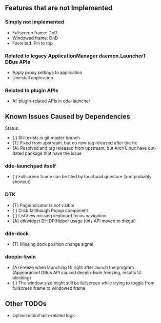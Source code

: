 ## Features that are not Implemented

### Simply not implemented

- Fullscreen frame: DnD
- Windowed frame: DnD
- Favorited: Pin to top

### Related to legacy ApplicationManager daemon.Launcher1 DBus APIs

- Apply proxy settings to application
- Uninstall application

### Related to plugin APIs

- All plugin-related APIs in dde-launcher

## Known Issues Caused by Dependencies

Status:

- { } Still exists in git master branch
- {T} Fixed from upstream, but no new tag released after the fix
- {A} Resolved and tag released from upstream, but Arch Linux have out-dated package that have the issue

### dde-launchpad itself

- { } Fullscreen frame can be tiled by touchpad guesture (and probably shortcut)

### DTK

- {T} PageIndicator is not visible
- { } Click fallthough Popup component
- { } ListView missing keyboard focus navigation
- {A} dtkwidget DHiDPIHelper usage (this API moved to dtkgui)

### dde-dock

- {T} Missing dock position change signal

### deepin-kwin

- {A} Freeze when launching UI right after launch the program (Appearance1 DBus API caused deepin-kwin freezing, results UI blocking)
- { } The window size might still be fullscreen while trying to toggle from fullscreen frame to windowed frame

## Other TODOs

- Optimize blurhash-related logic

